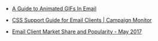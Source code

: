* [A Guide to Animated GIFs In Email](https://litmus.com/blog/a-guide-to-animated-gifs-in-email)

* [CSS Support Guide for Email Clients | Campaign Monitor](https://www.campaignmonitor.com/css/)

* [Email Client Market Share and Popularity - May 2017](https://emailclientmarketshare.com/)
